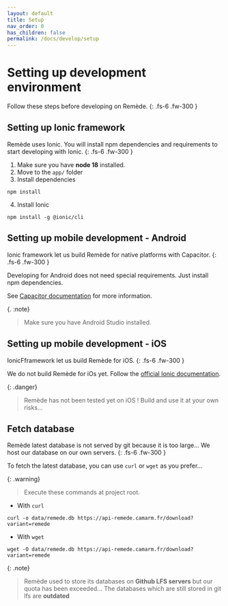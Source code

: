 ```yaml
---
layout: default
title: Setup
nav_order: 0
has_children: false
permalink: /docs/develop/setup
---
```


# Setting up development environment

Follow these steps before developing on Remède.
{: .fs-6 .fw-300 }

## Setting up Ionic framework
Remède uses Ionic. You will install npm dependencies and requirements to start developing with Ionic.
{: .fs-6 .fw-300 }

1. Make sure you have **node 18** installed.
2. Move to the `app/` folder
3. Install dependencies
```shell
npm install
```
4. Install Ionic
```shell
npm install -g @ionic/cli
```

## Setting up mobile development - Android
Ionic framework let us build Remède for native platforms with Capacitor.
{: .fs-6 .fw-300 }

Developing for Android does not need special requirements. Just install npm dependencies.

See [Capacitor documentation](https://capacitorjs.com/docs/android) for more information.

{. :note}
> Make sure you have Android Studio installed.

## Setting up mobile development - iOS
IonicFframework let us build Remède for iOS.
{: .fs-6 .fw-300 }

We do not build Remède for iOs yet. Follow the [official Ionic documentation](https://ionicframework.com/docs/developing/ios).

{: .danger}
> Remède has not been tested yet on iOS ! Build and use it at your own risks...

## Fetch database
Remède latest database is not served by git because it is too large... We host our database on our own servers.
{: .fs-6 .fw-300 }

To fetch the latest database, you can use `curl` or `wget` as you prefer...

{: .warning}
> Execute these commands at project root.

- With `curl`
```shell
curl -o data/remede.db https://api-remede.camarm.fr/download?variant=remede
```

- With `wget`
```shell
wget -O data/remede.db https://api-remede.camarm.fr/download?variant=remede
```

{: .note}
> Remède used to store its databases on **Github LFS servers** but our quota has been exceeded... The databases which 
> are still stored in git lfs are **outdated**

